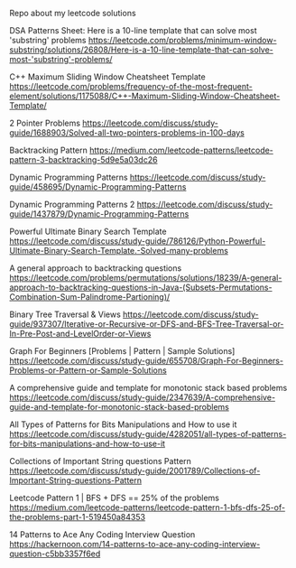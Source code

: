 Repo about my leetcode solutions

DSA Patterns Sheet:
Here is a 10-line template that can solve most 'substring' problems
https://leetcode.com/problems/minimum-window-substring/solutions/26808/Here-is-a-10-line-template-that-can-solve-most-'substring'-problems/

C++ Maximum Sliding Window Cheatsheet Template
https://leetcode.com/problems/frequency-of-the-most-frequent-element/solutions/1175088/C++-Maximum-Sliding-Window-Cheatsheet-Template/

2 Pointer Problems
https://leetcode.com/discuss/study-guide/1688903/Solved-all-two-pointers-problems-in-100-days


Backtracking Pattern
https://medium.com/leetcode-patterns/leetcode-pattern-3-backtracking-5d9e5a03dc26

Dynamic Programming Patterns
https://leetcode.com/discuss/study-guide/458695/Dynamic-Programming-Patterns

Dynamic Programming Patterns 2
https://leetcode.com/discuss/study-guide/1437879/Dynamic-Programming-Patterns

Powerful Ultimate Binary Search Template
https://leetcode.com/discuss/study-guide/786126/Python-Powerful-Ultimate-Binary-Search-Template.-Solved-many-problems


A general approach to backtracking questions
https://leetcode.com/problems/permutations/solutions/18239/A-general-approach-to-backtracking-questions-in-Java-(Subsets-Permutations-Combination-Sum-Palindrome-Partioning)/


Binary Tree Traversal & Views
https://leetcode.com/discuss/study-guide/937307/Iterative-or-Recursive-or-DFS-and-BFS-Tree-Traversal-or-In-Pre-Post-and-LevelOrder-or-Views

Graph For Beginners [Problems | Pattern | Sample Solutions]
https://leetcode.com/discuss/study-guide/655708/Graph-For-Beginners-Problems-or-Pattern-or-Sample-Solutions


A comprehensive guide and template for monotonic stack based problems
https://leetcode.com/discuss/study-guide/2347639/A-comprehensive-guide-and-template-for-monotonic-stack-based-problems

All Types of Patterns for Bits Manipulations and How to use it
https://leetcode.com/discuss/study-guide/4282051/all-types-of-patterns-for-bits-manipulations-and-how-to-use-it

Collections of Important String questions Pattern
https://leetcode.com/discuss/study-guide/2001789/Collections-of-Important-String-questions-Pattern

Leetcode Pattern 1 | BFS + DFS == 25% of the problems
https://medium.com/leetcode-patterns/leetcode-pattern-1-bfs-dfs-25-of-the-problems-part-1-519450a84353

14 Patterns to Ace Any Coding Interview Question
https://hackernoon.com/14-patterns-to-ace-any-coding-interview-question-c5bb3357f6ed
